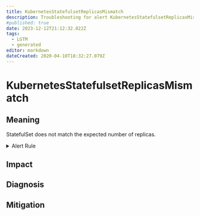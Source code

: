 ```yaml
---
title: KubernetesStatefulsetReplicasMismatch
description: Troubleshooting for alert KubernetesStatefulsetReplicasMismatch
#published: true
date: 2023-12-12T21:12:32.022Z
tags: 
  - LGTM
  - generated
editor: markdown
dateCreated: 2020-04-10T18:32:27.079Z
---
```


# KubernetesStatefulsetReplicasMismatch

## Meaning
[//]: # "Short paragraph that explains what the alert means"
StatefulSet does not match the expected number of replicas.

<details>
  <summary>Alert Rule</summary>

{{% rule "kubernetes/kubestate-exporter.yml" "KubernetesStatefulsetReplicasMismatch" %}}

{{% comment %}}

```yaml
alert: KubernetesStatefulsetReplicasMismatch
expr: kube_statefulset_status_replicas_ready != kube_statefulset_status_replicas
for: 10m
labels:
    severity: warning
annotations:
    summary: Kubernetes StatefulSet replicas mismatch (instance {{ $labels.instance }})
    description: |-
        StatefulSet does not match the expected number of replicas.
          VALUE = {{ $value }}
          LABELS = {{ $labels }}
    runbook: https://github.com/srerun/prometheus-alerts/blob/main/content/runbooks/kubestate-exporter/KubernetesStatefulsetReplicasMismatch.md

```

{{% /comment %}}

</details>


## Impact
[//]: # "What could / will happen if the alert is not addressed"



## Diagnosis
[//]: # "Steps to take to identify the cause of the problem"



## Mitigation
[//]: # "The steps necessary to resolve the alert"
